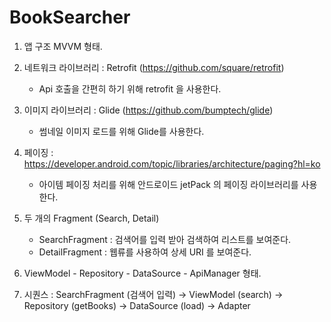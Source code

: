 # BookSearcher

1. 앱 구조 MVVM 형태.

2. 네트워크 라이브러리 : Retrofit (https://github.com/square/retrofit)
    - Api 호출을 간편히 하기 위해 retrofit 을 사용한다.
    
3. 이미지 라이브러리 : Glide (https://github.com/bumptech/glide)
    - 썸네일 이미지 로드를 위해 Glide를 사용한다.
    
4. 페이징 : https://developer.android.com/topic/libraries/architecture/paging?hl=ko
    - 아이템 페이징 처리를 위해 안드로이드 jetPack 의 페이징 라이브러리를 사용한다.

5. 두 개의 Fragment (Search, Detail)
    - SearchFragment : 검색어를 입력 받아 검색하여 리스트를 보여준다.
    - DetailFragment : 웹류를 사용하여 상세 URI 를 보여준다.

5. ViewModel - Repository - DataSource - ApiManager 형태.
6. 시퀀스 : SearchFragment (검색어 입력) -> ViewModel (search) -> Repository (getBooks) -> DataSource (load) -> Adapter
